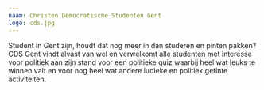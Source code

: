 ```yaml
---
naam: Christen Democratische Studenten Gent
logo: cds.jpg
---
```

Student in Gent zijn, houdt dat nog meer in dan studeren en pinten pakken? CDS Gent vindt alvast van wel en verwelkomt alle studenten met interesse voor politiek aan zijn stand voor een politieke quiz waarbij heel wat leuks te winnen valt en voor nog heel wat andere ludieke en politiek getinte activiteiten.